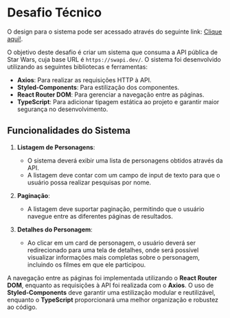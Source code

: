 # Desafio Técnico

O design para o sistema pode ser acessado através do seguinte link: [Clique aqui!](https://www.figma.com/design/Clapt3HvixJ0GoEbJVhQG9/Untitled?node-id=1-3&node-type=canvas&t=dRtxmuAwqZC3UUu2-0).

O objetivo deste desafio é criar um sistema que consuma a API pública de Star Wars, cuja base URL é `https://swapi.dev/`. O sistema foi desenvolvido utilizando as seguintes bibliotecas e ferramentas:

- **Axios**: Para realizar as requisições HTTP à API.
- **Styled-Components**: Para estilização dos componentes.
- **React Router DOM**: Para gerenciar a navegação entre as páginas.
- **TypeScript**: Para adicionar tipagem estática ao projeto e garantir maior segurança no desenvolvimento.

## Funcionalidades do Sistema

1. **Listagem de Personagens**:

   - O sistema deverá exibir uma lista de personagens obtidos através da API.
   - A listagem deve contar com um campo de input de texto para que o usuário possa realizar pesquisas por nome.

2. **Paginação**:

   - A listagem deve suportar paginação, permitindo que o usuário navegue entre as diferentes páginas de resultados.

3. **Detalhes do Personagem**:
   - Ao clicar em um card de personagem, o usuário deverá ser redirecionado para uma tela de detalhes, onde será possível visualizar informações mais completas sobre o personagem, incluindo os filmes em que ele participou.

A navegação entre as páginas foi implementada utilizando o **React Router DOM**, enquanto as requisições à API foi realizada com o **Axios**. O uso de **Styled-Components** deve garantir uma estilização modular e reutilizável, enquanto o **TypeScript** proporcionará uma melhor organização e robustez ao código.
